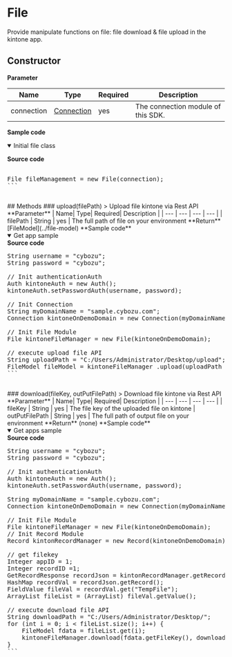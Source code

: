 # File

Provide manipulate functions on file: file download & file upload in the kintone app.


## Constructor

**Parameter**

| Name| Type| Required| Description |
| --- | --- | --- | --- |
| connection | [Connection](../connection) | yes | The connection module of this SDK.

**Sample code**

<details class="tab-container" open>
<Summary>Initial file class</Summary>

<strong class="tab-name">Source code</strong>

<pre class="inline-code">

File fileManagement = new File(connection);
```

</details>

## Methods

### upload(filePath)

> Upload file kintone via Rest API

**Parameter**

| Name| Type| Required| Description |
| --- | --- | --- | --- |
| filePath | String | yes | The full path of file on your environment

**Return**

[FileModel](../file-model)

**Sample code**

<details class="tab-container" open>
<Summary>Get app sample</Summary>

<strong class="tab-name">Source code</strong>

<pre class="inline-code">
String username = "cybozu";
String password = "cybozu";

// Init authenticationAuth
Auth kintoneAuth = new Auth();
kintoneAuth.setPasswordAuth(username, password);

// Init Connection
String myDomainName = "sample.cybozu.com";
Connection kintoneOnDemoDomain = new Connection(myDomainName, kintoneAuth);

// Init File Module
File kintoneFileManager = new File(kintoneOnDemoDomain);

// execute upload file API
String uploadPath = "C:/Users/Administrator/Desktop/upload";
FileModel fileModel = kintoneFileManager .upload(uploadPath + "test.txt");
```

</details>

### download(fileKey, outPutFilePath)

> Download file kintone via Rest API

**Parameter**

| Name| Type| Required| Description |
| --- | --- | --- | --- |
| fileKey | String | yes | The file key of the uploaded file on kintone
| outPutFilePath | String | yes | The full path of output file on your environment

**Return**

(none)

**Sample code**

<details class="tab-container" open>
<Summary>Get apps sample</Summary>

<strong class="tab-name">Source code</strong>

<pre class="inline-code">
String username = "cybozu";
String password = "cybozu";

// Init authenticationAuth
Auth kintoneAuth = new Auth();
kintoneAuth.setPasswordAuth(username, password);

String myDomainName = "sample.cybozu.com";
Connection kintoneOnDemoDomain = new Connection(myDomainName, kintoneAuth);

// Init File Module
File kintoneFileManager = new File(kintoneOnDemoDomain);
// Init Record Module
Record kintonRecordManager = new Record(kintoneOnDemoDomain);

// get filekey
Integer appID = 1;
Integer recordID =1;
GetRecordResponse recordJson = kintonRecordManager.getRecord(appID, recordID);
HashMap<String, FieldValue> recordVal = recordJson.getRecord();
FieldValue fileVal = recordVal.get("TempFile");
ArrayList<FileModel> fileList = (ArrayList<FileModel>) fileVal.getValue();

// execute download file API
String downloadPath = "C:/Users/Administrator/Desktop/";
for (int i = 0; i < fileList.size(); i++) {
    FileModel fdata = fileList.get(i);
    kintoneFileManager.download(fdata.getFileKey(), downloadPath + fdata.getName());
}
```

</details>

